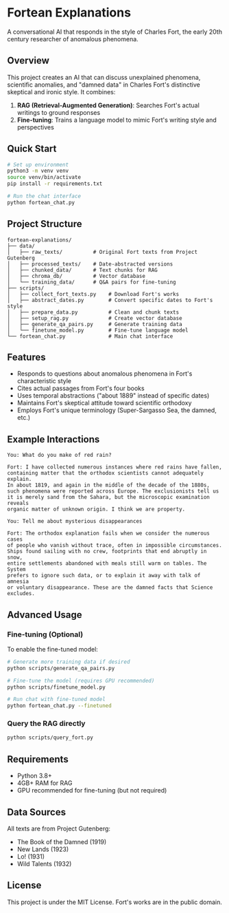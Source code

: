 # Fortean Explanations

A conversational AI that responds in the style of Charles Fort, the early 20th century researcher of anomalous phenomena.

## Overview

This project creates an AI that can discuss unexplained phenomena, scientific anomalies, and "damned data" in Charles Fort's distinctive skeptical and ironic style. It combines:

1. **RAG (Retrieval-Augmented Generation)**: Searches Fort's actual writings to ground responses
2. **Fine-tuning**: Trains a language model to mimic Fort's writing style and perspectives

## Quick Start

```bash
# Set up environment
python3 -m venv venv
source venv/bin/activate
pip install -r requirements.txt

# Run the chat interface
python fortean_chat.py
```

## Project Structure

```
fortean-explanations/
├── data/
│   ├── raw_texts/          # Original Fort texts from Project Gutenberg
│   ├── processed_texts/    # Date-abstracted versions
│   ├── chunked_data/       # Text chunks for RAG
│   ├── chroma_db/          # Vector database
│   └── training_data/      # Q&A pairs for fine-tuning
├── scripts/
│   ├── collect_fort_texts.py    # Download Fort's works
│   ├── abstract_dates.py        # Convert specific dates to Fort's style
│   ├── prepare_data.py          # Clean and chunk texts
│   ├── setup_rag.py             # Create vector database
│   ├── generate_qa_pairs.py     # Generate training data
│   └── finetune_model.py        # Fine-tune language model
└── fortean_chat.py              # Main chat interface
```

## Features

- Responds to questions about anomalous phenomena in Fort's characteristic style
- Cites actual passages from Fort's four books
- Uses temporal abstractions ("about 1889" instead of specific dates)
- Maintains Fort's skeptical attitude toward scientific orthodoxy
- Employs Fort's unique terminology (Super-Sargasso Sea, the damned, etc.)

## Example Interactions

```
You: What do you make of red rain?

Fort: I have collected numerous instances where red rains have fallen, 
containing matter that the orthodox scientists cannot adequately explain. 
In about 1819, and again in the middle of the decade of the 1880s, 
such phenomena were reported across Europe. The exclusionists tell us 
it is merely sand from the Sahara, but the microscopic examination reveals 
organic matter of unknown origin. I think we are property.

You: Tell me about mysterious disappearances

Fort: The orthodox explanation fails when we consider the numerous cases 
of people who vanish without trace, often in impossible circumstances. 
Ships found sailing with no crew, footprints that end abruptly in snow, 
entire settlements abandoned with meals still warm on tables. The System 
prefers to ignore such data, or to explain it away with talk of amnesia 
or voluntary disappearance. These are the damned facts that Science excludes.
```

## Advanced Usage

### Fine-tuning (Optional)

To enable the fine-tuned model:

```bash
# Generate more training data if desired
python scripts/generate_qa_pairs.py

# Fine-tune the model (requires GPU recommended)
python scripts/finetune_model.py

# Run chat with fine-tuned model
python fortean_chat.py --finetuned
```

### Query the RAG directly

```bash
python scripts/query_fort.py
```

## Requirements

- Python 3.8+
- 4GB+ RAM for RAG
- GPU recommended for fine-tuning (but not required)

## Data Sources

All texts are from Project Gutenberg:
- The Book of the Damned (1919)
- New Lands (1923)  
- Lo! (1931)
- Wild Talents (1932)

## License

This project is under the MIT License. Fort's works are in the public domain.